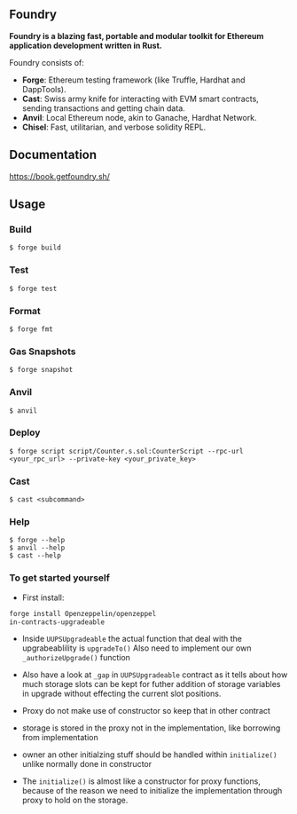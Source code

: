 ## Foundry

**Foundry is a blazing fast, portable and modular toolkit for Ethereum application development written in Rust.**

Foundry consists of:

-   **Forge**: Ethereum testing framework (like Truffle, Hardhat and DappTools).
-   **Cast**: Swiss army knife for interacting with EVM smart contracts, sending transactions and getting chain data.
-   **Anvil**: Local Ethereum node, akin to Ganache, Hardhat Network.
-   **Chisel**: Fast, utilitarian, and verbose solidity REPL.

## Documentation

https://book.getfoundry.sh/

## Usage

### Build

```shell
$ forge build
```

### Test

```shell
$ forge test
```

### Format

```shell
$ forge fmt
```

### Gas Snapshots

```shell
$ forge snapshot
```

### Anvil

```shell
$ anvil
```

### Deploy

```shell
$ forge script script/Counter.s.sol:CounterScript --rpc-url <your_rpc_url> --private-key <your_private_key>
```

### Cast

```shell
$ cast <subcommand>
```

### Help

```shell
$ forge --help
$ anvil --help
$ cast --help
```

### To get started yourself

- First install:

``` bash
forge install Openzeppelin/openzeppel
in-contracts-upgradeable 
```

- Inside `UUPSUpgradeable` the actual function that deal with the upgrabeablility is `upgradeTo()`
Also need to implement our own `_authorizeUpgrade()` function

- Also have a look at `_gap` in `UUPSUpgradeable` contract as it tells about how much storage slots can be kept for futher addition of storage variables in upgrade without effecting the current slot positions.

- Proxy do not make use of constructor so keep that in other contract

- storage is stored in the proxy not in the implementation, like borrowing from implementation

- owner an other initialzing stuff should be handled within `initialize()` unlike normally done in constructor

- The `initialize()` is almost like a constructor for proxy functions, because of the reason we need to initialize the implementation through proxy to hold on the storage.


